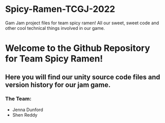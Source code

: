 # Spicy-Ramen-TCGJ-2022
Gam Jam project files for team spicy ramen! All our sweet, sweet code and other cool technical things involved in our game.

# Welcome to the Github Repository for Team Spicy Ramen!
## Here you will find our unity source code files and version history for our jam game.
### The Team:
- Jenna Dunford
- Shen Reddy
